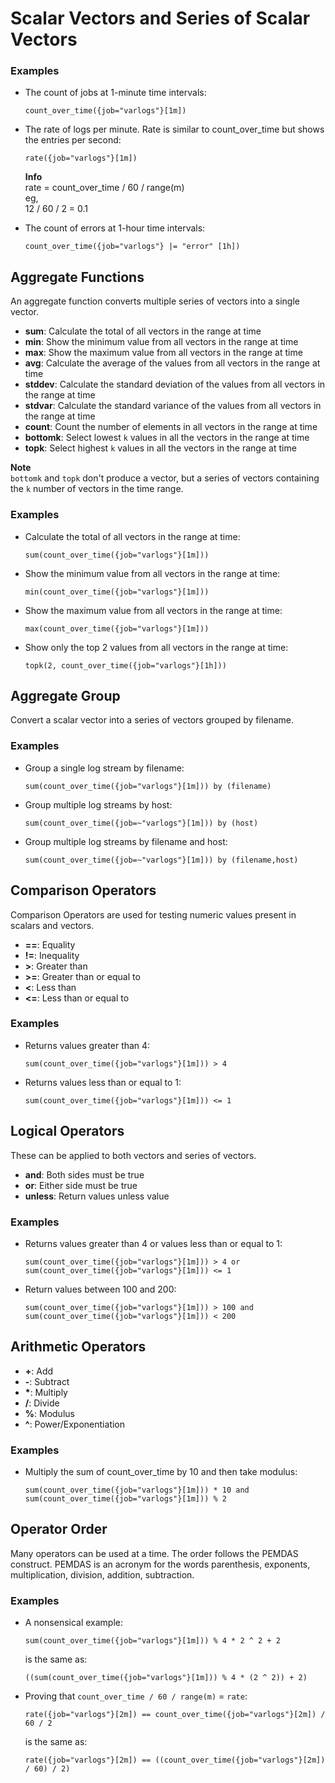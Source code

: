 # Scalar Vectors and Series of Scalar Vectors

### Examples

- The count of jobs at 1-minute time intervals:
    ```logql
    count_over_time({job="varlogs"}[1m])
    ```
- The rate of logs per minute. Rate is similar to count_over_time but shows the entries per second:
    ```logql
    rate({job="varlogs"}[1m])
    ```
    **Info**  
    rate = count_over_time / 60 / range(m)  
    eg,  
    12 / 60 / 2 = 0.1

- The count of errors at 1-hour time intervals:
    ```logql
    count_over_time({job="varlogs"} |= "error" [1h])
    ```

## Aggregate Functions

An aggregate function converts multiple series of vectors into a single vector.

- **sum**: Calculate the total of all vectors in the range at time
- **min**: Show the minimum value from all vectors in the range at time
- **max**: Show the maximum value from all vectors in the range at time
- **avg**: Calculate the average of the values from all vectors in the range at time
- **stddev**: Calculate the standard deviation of the values from all vectors in the range at time
- **stdvar**: Calculate the standard variance of the values from all vectors in the range at time
- **count**: Count the number of elements in all vectors in the range at time
- **bottomk**: Select lowest `k` values in all the vectors in the range at time
- **topk**: Select highest `k` values in all the vectors in the range at time

**Note**  
`bottomk` and `topk` don't produce a vector, but a series of vectors containing the `k` number of vectors in the time range.

### Examples

- Calculate the total of all vectors in the range at time:
    ```logql
    sum(count_over_time({job="varlogs"}[1m]))
    ```

- Show the minimum value from all vectors in the range at time:
    ```logql
    min(count_over_time({job="varlogs"}[1m]))
    ```

- Show the maximum value from all vectors in the range at time:
    ```logql
    max(count_over_time({job="varlogs"}[1m]))
    ```

- Show only the top 2 values from all vectors in the range at time:
    ```logql
    topk(2, count_over_time({job="varlogs"}[1h]))
    ```

## Aggregate Group

Convert a scalar vector into a series of vectors grouped by filename.

### Examples

- Group a single log stream by filename:
    ```logql
    sum(count_over_time({job="varlogs"}[1m])) by (filename)
    ```

- Group multiple log streams by host:
    ```logql
    sum(count_over_time({job=~"varlogs"}[1m])) by (host)
    ```

- Group multiple log streams by filename and host:
    ```logql
    sum(count_over_time({job=~"varlogs"}[1m])) by (filename,host)
    ```

## Comparison Operators

Comparison Operators are used for testing numeric values present in scalars and vectors.

- **==**: Equality
- **!=**: Inequality
- **>**: Greater than
- **>=**: Greater than or equal to
- **<**: Less than
- **<=**: Less than or equal to

### Examples

- Returns values greater than 4:
    ```logql
    sum(count_over_time({job="varlogs"}[1m])) > 4
    ```

- Returns values less than or equal to 1:
    ```logql
    sum(count_over_time({job="varlogs"}[1m])) <= 1
    ```

## Logical Operators

These can be applied to both vectors and series of vectors.

- **and**: Both sides must be true
- **or**: Either side must be true
- **unless**: Return values unless value

### Examples

- Returns values greater than 4 or values less than or equal to 1:
    ```logql
    sum(count_over_time({job="varlogs"}[1m])) > 4 or sum(count_over_time({job="varlogs"}[1m])) <= 1
    ```

- Return values between 100 and 200:
    ```logql
    sum(count_over_time({job="varlogs"}[1m])) > 100 and sum(count_over_time({job="varlogs"}[1m])) < 200
    ```

## Arithmetic Operators

- **+**: Add
- **-**: Subtract
- **\***: Multiply
- **/**: Divide
- **%**: Modulus
- **^**: Power/Exponentiation

### Examples

- Multiply the sum of count_over_time by 10 and then take modulus:
    ```logql
    sum(count_over_time({job="varlogs"}[1m])) * 10 and sum(count_over_time({job="varlogs"}[1m])) % 2
    ```

## Operator Order

Many operators can be used at a time. The order follows the PEMDAS construct. PEMDAS is an acronym for the words parenthesis, exponents, multiplication, division, addition, subtraction.

### Examples

- A nonsensical example:
    ```logql
    sum(count_over_time({job="varlogs"}[1m])) % 4 * 2 ^ 2 + 2
    ```
    is the same as:
    ```logql
    ((sum(count_over_time({job="varlogs"}[1m])) % 4 * (2 ^ 2)) + 2)
    ```

- Proving that `count_over_time / 60 / range(m)` = `rate`:
    ```logql
    rate({job="varlogs"}[2m]) == count_over_time({job="varlogs"}[2m]) / 60 / 2
    ```
    is the same as:
    ```logql
    rate({job="varlogs"}[2m]) == ((count_over_time({job="varlogs"}[2m]) / 60) / 2)
    ```

